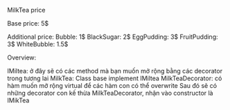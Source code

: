 MilkTea price

Base price: 5$

Additional price:
    Bubble: 1$
    BlackSugar: 2$
    EggPudding: 3$
    FruitPudding: 3$
    WhiteBubble: 1.5$


Overview:

IMiltea: ở đây sẽ có các method mà bạn muốn mở rộng bằng các decorator trong tương lai
MilkTea: Class base implement IMiltea
MilkTeaDecorator: có hàm muốn mở rộng virtual để các hàm con có thể overwrite
Sau đó sẽ có những decorator con kế thừa MilkTeaDecorator, nhận vào constructor là IMikTea